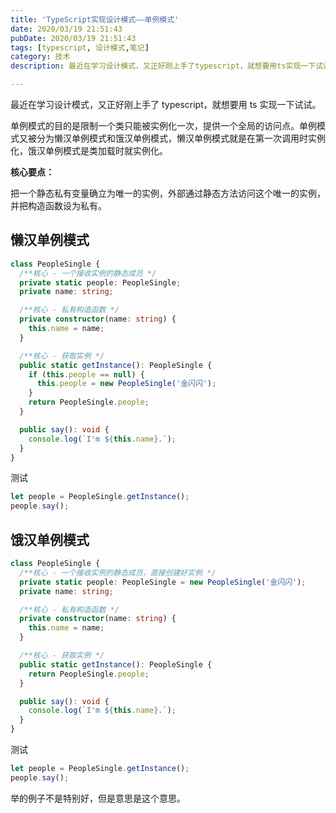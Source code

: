 ```yaml
---
title: 'TypeScript实现设计模式——单例模式'
date: 2020/03/19 21:51:43
pubDate: 2020/03/19 21:51:43
tags: [typescript, 设计模式,笔记]
category: 技术
description: 最近在学习设计模式，又正好刚上手了typescript，就想要用ts实现一下试试。

---
```


最近在学习设计模式，又正好刚上手了 typescript，就想要用 ts 实现一下试试。

单例模式的目的是限制一个类只能被实例化一次，提供一个全局的访问点。单例模式又被分为懒汉单例模式和饿汉单例模式，懒汉单例模式就是在第一次调用时实例化，饿汉单例模式是类加载时就实例化。

**核心要点：**

把一个静态私有变量确立为唯一的实例，外部通过静态方法访问这个唯一的实例，并把构造函数设为私有。

## 懒汉单例模式

```typescript
class PeopleSingle {
  /**核心 - 一个接收实例的静态成员 */
  private static people: PeopleSingle;
  private name: string;

  /**核心 - 私有构造函数 */
  private constructor(name: string) {
    this.name = name;
  }

  /**核心 - 获取实例 */
  public static getInstance(): PeopleSingle {
    if (this.people == null) {
      this.people = new PeopleSingle('金闪闪');
    }
    return PeopleSingle.people;
  }

  public say(): void {
    console.log(`I'm ${this.name}.`);
  }
}
```

测试

```typescript
let people = PeopleSingle.getInstance();
people.say();
```

## 饿汉单例模式

```typescript
class PeopleSingle {
  /**核心 - 一个接收实例的静态成员，直接创建好实例 */
  private static people: PeopleSingle = new PeopleSingle('金闪闪');
  private name: string;

  /**核心 - 私有构造函数 */
  private constructor(name: string) {
    this.name = name;
  }

  /**核心 - 获取实例 */
  public static getInstance(): PeopleSingle {
    return PeopleSingle.people;
  }

  public say(): void {
    console.log(`I'm ${this.name}.`);
  }
}
```

测试

```typescript
let people = PeopleSingle.getInstance();
people.say();
```

举的例子不是特别好，但是意思是这个意思。
